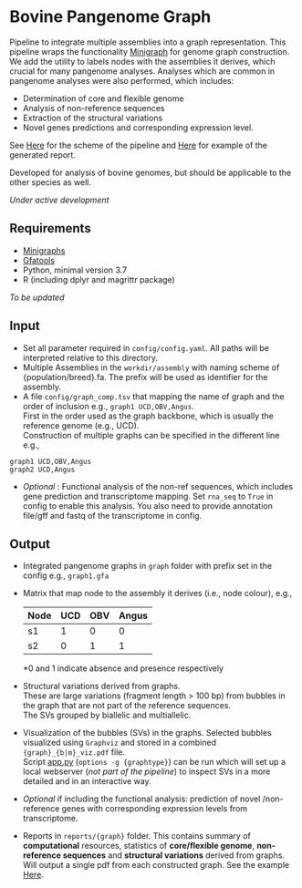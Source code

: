 # Bovine Pangenome Graph

Pipeline to integrate multiple assemblies into a graph representation.
This pipeline wraps the functionality [Minigraph](https://github.com/lh3/minigraph) for genome graph construction. 
We add the utility to labels nodes with the assemblies it derives, which crucial for many pangenome analyses. 
Analyses which are common in pangenome analyses were also performed, which includes:    
- Determination of core and flexible genome    
- Analysis of non-reference sequences    
- Extraction of the structural variations     
- Novel genes predictions and corresponding expression level.        

See [Here](subworkflows/pipeline_scheme.pdf) for the scheme of the pipeline and [Here](reports/taurus_report.pdf) for example of the generated report. 

Developed for analysis of bovine genomes, but should be applicable to the other species as well.      

*Under active development*



**Requirements**
---
- [Minigraphs](https://github.com/lh3/minigraph) 
- [Gfatools](https://github.com/lh3/gfatools)
- Python, minimal version 3.7
- R (including dplyr and magrittr package)

*To be updated*

**Input**
---
- Set all parameter required in `config/config.yaml`. All paths will be interpreted relative to this directory. 
- Multiple Assemblies in the `workdir/assembly` with naming scheme of {population/breed}.fa. The prefix will be used as identifier for the assembly.
- A file `config/graph_comp.tsv` that mapping the name of graph and the order of inclusion e.g., `graph1 UCD,OBV,Angus`.    
First in the order used as the graph backbone, which is usually the reference genome (e.g., UCD).       
Construction of multiple graphs can be specified in the different line e.g., 

``` 
graph1 UCD,OBV,Angus 
graph2 UCD,Angus 
``` 
- *Optional* : Functional analysis of the non-ref sequences, which includes gene prediction and transcriptome mapping. 
Set `rna_seq` to `True` in config to enable this analysis. You also need to provide annotation file/gff and fastq of the transcriptome in config.  

**Output**
---
- Integrated pangenome graphs in `graph` folder with prefix set in the config e.g., `graph1.gfa`    
- Matrix that map node to the assembly it derives (i.e., node colour), e.g.,    

    |Node|UCD|OBV|Angus|   
    |-|-|-|-|
    |s1|1|0|0|
    |s2|0|1|1|

    *0 and 1 indicate absence and presence respectively

- Structural variations derived from graphs.      
These are large variations (fragment length > 100 bp) from bubbles in the graph that are
not part of the reference sequences.  
The SVs grouped by biallelic and multiallelic. 

- Visualization of the bubbles (SVs) in the graphs. Selected bubbles visualized using `Graphviz` and stored in a combined `{graph}_{b|m}_viz.pdf` file.  
Script [app.py](visualize/app.py) (`options -g {graphtype}`) can be run which will set up a local webserver (*not part of the pipeline*) to inspect SVs in a more detailed and in an interactive way. 

- *Optional* if including the functional analysis: prediction of novel /non-reference genes with corresponding expression levels from transcriptome. 

- Reports in `reports/{graph}` folder. This contains summary of **computational** resources, statistics of **core/flexible genome**, **non-reference sequences** and **structural variations** derived from graphs. 
Will output a single pdf from each constructed graph. See the example [Here](reports/taurus_report.pdf).


 

